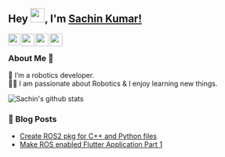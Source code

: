 ## Hey <img src="https://github.com/TheDudeThatCode/TheDudeThatCode/blob/master/Assets/Hi.gif" width="29px">, I'm [Sachin Kumar!](https://www.linkedin.com/in/sachin-kumar-aaa263151/) 
<!--
**isupersky/isupersky** is a ✨ _special_ ✨ repository because its `README.md` (this file) appears on your GitHub profile.

Here are some ideas to get you started:

- 🔭 I’m currently working on ...
- 🌱 I’m currently learning ...
- 👯 I’m looking to collaborate on ...
- 🤔 I’m looking for help with ...
- 💬 Ask me about ...
- 📫 How to reach me: ...
- 😄 Pronouns: ...
- ⚡ Fun fact: ...
-->


<a href="https://www.linkedin.com/in/sachin-kumar-aaa263151/">
  <img align="left" width="24px" src="https://cdn.jsdelivr.net/npm/simple-icons@v3/icons/linkedin.svg"  />
</a>
<a href="https://x.com/SachinKum0009">
  <img align="left" width="26px" src="https://cdn.jsdelivr.net/npm/simple-icons@v3/icons/twitter.svg" />
</a>
<a href="mailto:sachinkumar.ar97@gmail.com">
  <img align="left" width="26px" src="https://cdn.jsdelivr.net/npm/simple-icons@v3/icons/gmail.svg" />
</a>
<a href="https://sachinkum0009.medium.com">
  <img align="left" width="26px" src="https://cdn.jsdelivr.net/npm/simple-icons@v3/icons/medium.svg" />
</a>

<br />

### About Me 🚀
🌱 I’m a robotics developer. </br>
👨‍💻  I am passionate about Robotics & I enjoy learning new things. </br>


![Sachin's github stats](https://github-readme-stats.vercel.app/api?username=sachinkum0009&show_icons=true&hide_border=true)&nbsp;&nbsp;
<br />


### 📕 Blog Posts
- [Create ROS2 pkg for C++ and Python files](https://sachinkum0009.medium.com/create-ros2-pkg-for-c-and-python-files-26e95f9bc2c7)
- [Make ROS enabled Flutter Application Part 1](https://sachinkum0009.medium.com/make-ros-enabled-flutter-application-part-1-d1f3e220e46c)
<br/>

